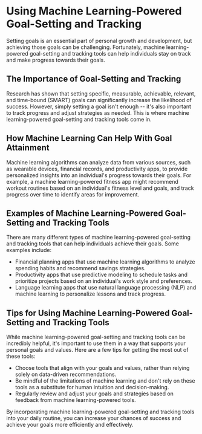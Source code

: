 Using Machine Learning-Powered Goal-Setting and Tracking
============================================================================================

Setting goals is an essential part of personal growth and development, but achieving those goals can be challenging. Fortunately, machine learning-powered goal-setting and tracking tools can help individuals stay on track and make progress towards their goals.

The Importance of Goal-Setting and Tracking
-------------------------------------------

Research has shown that setting specific, measurable, achievable, relevant, and time-bound (SMART) goals can significantly increase the likelihood of success. However, simply setting a goal isn't enough -- it's also important to track progress and adjust strategies as needed. This is where machine learning-powered goal-setting and tracking tools come in.

How Machine Learning Can Help With Goal Attainment
--------------------------------------------------

Machine learning algorithms can analyze data from various sources, such as wearable devices, financial records, and productivity apps, to provide personalized insights into an individual's progress towards their goals. For example, a machine learning-powered fitness app might recommend workout routines based on an individual's fitness level and goals, and track progress over time to identify areas for improvement.

Examples of Machine Learning-Powered Goal-Setting and Tracking Tools
--------------------------------------------------------------------

There are many different types of machine learning-powered goal-setting and tracking tools that can help individuals achieve their goals. Some examples include:

* Financial planning apps that use machine learning algorithms to analyze spending habits and recommend savings strategies.
* Productivity apps that use predictive modeling to schedule tasks and prioritize projects based on an individual's work style and preferences.
* Language learning apps that use natural language processing (NLP) and machine learning to personalize lessons and track progress.

Tips for Using Machine Learning-Powered Goal-Setting and Tracking Tools
-----------------------------------------------------------------------

While machine learning-powered goal-setting and tracking tools can be incredibly helpful, it's important to use them in a way that supports your personal goals and values. Here are a few tips for getting the most out of these tools:

* Choose tools that align with your goals and values, rather than relying solely on data-driven recommendations.
* Be mindful of the limitations of machine learning and don't rely on these tools as a substitute for human intuition and decision-making.
* Regularly review and adjust your goals and strategies based on feedback from machine learning-powered tools.

By incorporating machine learning-powered goal-setting and tracking tools into your daily routine, you can increase your chances of success and achieve your goals more efficiently and effectively.
